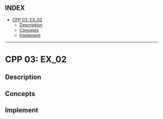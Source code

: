 ## INDEX

- [CPP 03: EX\_02](#cpp-03-ex_02)
	- [Description](#description)
	- [Concepts](#concepts)
	- [Implement](#implement)

---
# CPP 03: EX_02

## Description

## Concepts

## Implement